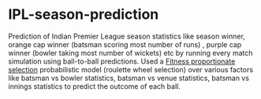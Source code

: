 # IPL-season-prediction
Prediction of Indian Premier League season statistics like season winner, orange cap winner (batsman scoring most number of runs) , purple cap winner (bowler taking most number of wickets) etc by running every match simulation using ball-to-ball predictions. Used a [Fitness proportionate selection](https://en.wikipedia.org/wiki/Fitness_proportionate_selection) probabilistic model (roulette wheel selection) over various factors like batsman vs bowler statistics, batsman vs venue statistics, batsman vs innings statistics to predict the outcome of each ball.
